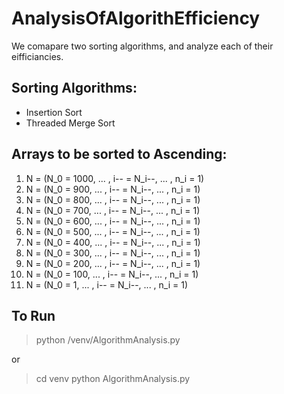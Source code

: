 # AnalysisOfAlgorithEfficiency

We comapare two sorting algorithms, and analyze each of their eifficiancies.

## Sorting Algorithms:
* Insertion Sort
* Threaded Merge Sort

## Arrays to be sorted to Ascending:
1) N = (N_0 = 1000, ... , i-- = N_i--, ... , n_i = 1)
2) N = (N_0 = 900, ... , i-- = N_i--, ... , n_i = 1)
3) N = (N_0 = 800, ... , i-- = N_i--, ... , n_i = 1)
4) N = (N_0 = 700, ... , i-- = N_i--, ... , n_i = 1)
5) N = (N_0 = 600, ... , i-- = N_i--, ... , n_i = 1)
6) N = (N_0 = 500, ... , i-- = N_i--, ... , n_i = 1)
7) N = (N_0 = 400, ... , i-- = N_i--, ... , n_i = 1)
8) N = (N_0 = 300, ... , i-- = N_i--, ... , n_i = 1)
9) N = (N_0 = 200, ... , i-- = N_i--, ... , n_i = 1)
10) N = (N_0 = 100, ... , i-- = N_i--, ... , n_i = 1)
11) N = (N_0 = 1, ... , i-- = N_i--, ... , n_i = 1)

## To Run
> python /venv/AlgorithmAnalysis.py

or

> cd venv
> python AlgorithmAnalysis.py
